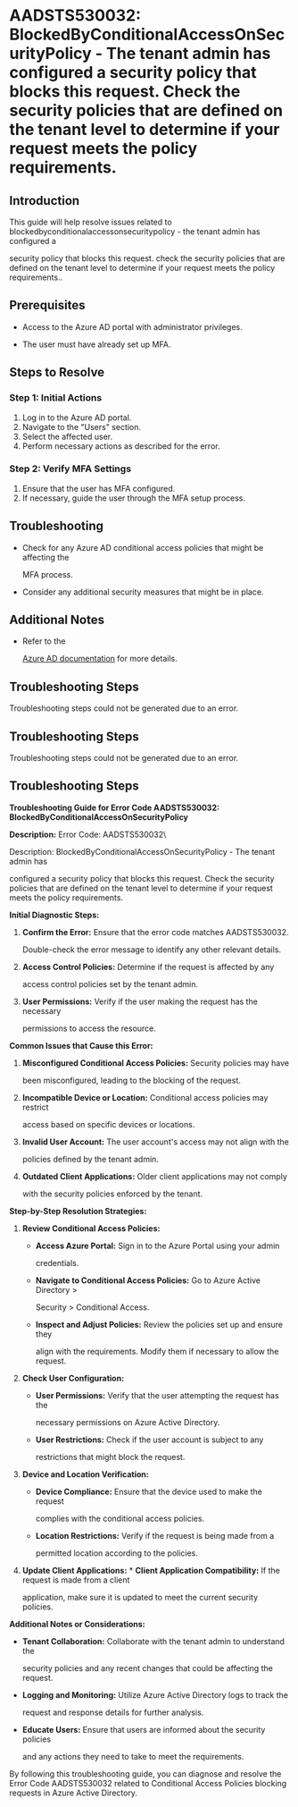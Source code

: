 
# AADSTS530032: BlockedByConditionalAccessOnSecurityPolicy - The tenant admin has configured a security policy that blocks this request. Check the security policies that are defined on the tenant level to determine if your request meets the policy requirements.


## Introduction

This guide will help resolve issues related to
blockedbyconditionalaccessonsecuritypolicy - the tenant admin has configured a

security policy that blocks this request. check the security policies that are
defined on the tenant level to determine if your request meets the policy
requirements..


## Prerequisites


* Access to the Azure AD portal with administrator privileges.

* The user must have already set up MFA.


## Steps to Resolve


### Step 1: Initial Actions

1. Log in to the Azure AD portal.
2. Navigate to the "Users" section.
3. Select the affected user.
4. Perform necessary actions as described for the error.


### Step 2: Verify MFA Settings

1. Ensure that the user has MFA configured.
2. If necessary, guide the user through the MFA setup process.


## Troubleshooting


* Check for any Azure AD conditional access policies that might be affecting the

  MFA process.

* Consider any additional security measures that might be in place.


## Additional Notes


* Refer to the

  [Azure AD 
documentation](https://learn.microsoft.com/en-us/azure/active-directory/)
  for more details.


## Troubleshooting Steps

Troubleshooting steps could not be generated due to an error.


## Troubleshooting Steps

Troubleshooting steps could not be generated due to an error.


## Troubleshooting Steps

**Troubleshooting Guide for Error Code AADSTS530032:
BlockedByConditionalAccessOnSecurityPolicy**

**Description:** Error Code: AADSTS530032\

Description: BlockedByConditionalAccessOnSecurityPolicy - The tenant admin has

configured a security policy that blocks this request. Check the security
policies that are defined on the tenant level to determine if your request meets
the policy requirements.

**Initial Diagnostic Steps:** 

1. **Confirm the Error:** Ensure that the error code matches AADSTS530032.

   Double-check the error message to identify any other relevant details.
2. **Access Control Policies:** Determine if the request is affected by any

   access control policies set by the tenant admin.
3. **User Permissions:** Verify if the user making the request has the necessary

   permissions to access the resource.

**Common Issues that Cause this Error:** 

1. **Misconfigured Conditional Access Policies:** Security policies may have

   been misconfigured, leading to the blocking of the request.
2. **Incompatible Device or Location:** Conditional access policies may restrict

   access based on specific devices or locations.
3. **Invalid User Account:** The user account's access may not align with the

   policies defined by the tenant admin.
4. **Outdated Client Applications:** Older client applications may not comply

   with the security policies enforced by the tenant.

**Step-by-Step Resolution Strategies:** 

1. **Review Conditional Access Policies:** 

   * **Access Azure Portal:** Sign in to the Azure Portal using your admin

     credentials.
   * **Navigate to Conditional Access Policies:** Go to Azure Active Directory >

     Security > Conditional Access.
   * **Inspect and Adjust Policies:** Review the policies set up and ensure they

     align with the requirements. Modify them if necessary to allow the request.

2. **Check User Configuration:** 

   * **User Permissions:** Verify that the user attempting the request has the

     necessary permissions on Azure Active Directory.
   * **User Restrictions:** Check if the user account is subject to any

     restrictions that might block the request.

3. **Device and Location Verification:** 

   * **Device Compliance:** Ensure that the device used to make the request

     complies with the conditional access policies.
   * **Location Restrictions:** Verify if the request is being made from a

     permitted location according to the policies.

4. **Update Client Applications:**    * **Client Application Compatibility:** If 
the request is made from a client

     application, make sure it is updated to meet the current security policies.

**Additional Notes or Considerations:**


* **Tenant Collaboration:** Collaborate with the tenant admin to understand the

  security policies and any recent changes that could be affecting the request.

* **Logging and Monitoring:** Utilize Azure Active Directory logs to track the

  request and response details for further analysis.

* **Educate Users:** Ensure that users are informed about the security policies

  and any actions they need to take to meet the requirements.

By following this troubleshooting guide, you can diagnose and resolve the Error
Code AADSTS530032 related to Conditional Access Policies blocking requests in
Azure Active Directory.